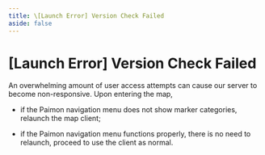 ```yaml
---
title: \[Launch Error] Version Check Failed
aside: false
---
```


# [Launch Error] Version Check Failed

An overwhelming amount of user access attempts can cause our server to become non-responsive. Upon entering the map,

- if the Paimon navigation menu does not show marker categories, relaunch the map client;

- if the Paimon navigation menu functions properly, there is no need to relaunch, proceed to use the client as normal.
